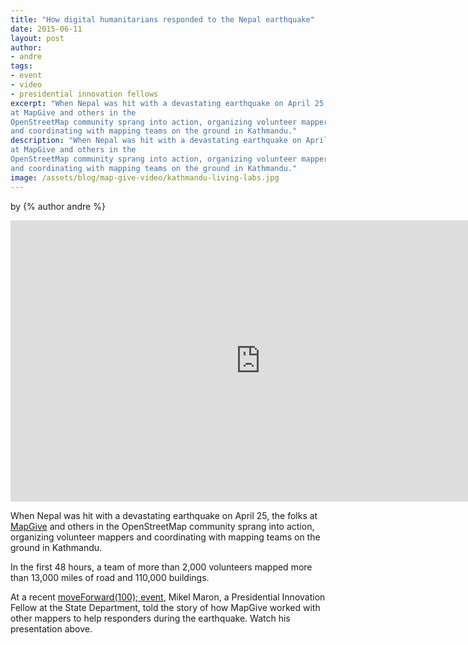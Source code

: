 ```yaml
---
title: "How digital humanitarians responded to the Nepal earthquake"
date: 2015-06-11
layout: post
author:
- andre
tags:
- event
- video
- presidential innovation fellows
excerpt: "When Nepal was hit with a devastating earthquake on April 25, the folks
at MapGive and others in the
OpenStreetMap community sprang into action, organizing volunteer mappers
and coordinating with mapping teams on the ground in Kathmandu."
description: "When Nepal was hit with a devastating earthquake on April 25, the folks
at MapGive and others in the
OpenStreetMap community sprang into action, organizing volunteer mappers
and coordinating with mapping teams on the ground in Kathmandu."
image: /assets/blog/map-give-video/kathmandu-living-labs.jpg
---
```


<p class="authors">
  by {% author andre %}</p>

<iframe width="800" height="450"
src="https://www.youtube-nocookie.com/embed/zxGnlWK0Y2w" frameborder="0"
allowfullscreen></iframe>

When Nepal was hit with a devastating earthquake on April 25, the folks
at [MapGive](http://mapgive.state.gov/) and others in the
OpenStreetMap community sprang into action, organizing volunteer mappers
and coordinating with mapping teams on the ground in Kathmandu.

In the first 48 hours, a team of more than 2,000 volunteers mapped more than
13,000 miles of road and 110,000 buildings.

At a recent [moveForward(100); event](https://18f.gsa.gov/2015/05/11/moveforward/), Mikel Maron, a
Presidential Innovation Fellow at the State Department, told the story
of how MapGive worked with other mappers to help responders during the
earthquake. Watch his presentation above.